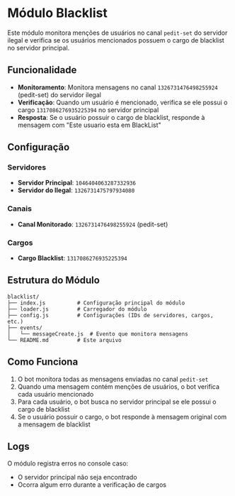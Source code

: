 # Módulo Blacklist

Este módulo monitora menções de usuários no canal `pedit-set` do servidor ilegal e verifica se os usuários mencionados possuem o cargo de blacklist no servidor principal.

## Funcionalidade

- **Monitoramento**: Monitora mensagens no canal `1326731476498255924` (pedit-set) do servidor ilegal
- **Verificação**: Quando um usuário é mencionado, verifica se ele possui o cargo `1317086276935225394` no servidor principal
- **Resposta**: Se o usuário possuir o cargo de blacklist, responde à mensagem com "Este usuario esta em BlackList"

## Configuração

### Servidores
- **Servidor Principal**: `1046404063287332936`
- **Servidor do Ilegal**: `1326731475797934080`

### Canais
- **Canal Monitorado**: `1326731476498255924` (pedit-set)

### Cargos
- **Cargo Blacklist**: `1317086276935225394`

## Estrutura do Módulo

```
blacklist/
├── index.js          # Configuração principal do módulo
├── loader.js         # Carregador do módulo
├── config.js         # Configurações (IDs de servidores, cargos, etc.)
├── events/
│   └── messageCreate.js  # Evento que monitora mensagens
└── README.md         # Este arquivo
```

## Como Funciona

1. O bot monitora todas as mensagens enviadas no canal `pedit-set`
2. Quando uma mensagem contém menções de usuários, o bot verifica cada usuário mencionado
3. Para cada usuário, o bot busca no servidor principal se ele possui o cargo de blacklist
4. Se o usuário possuir o cargo, o bot responde à mensagem original com a mensagem de blacklist

## Logs

O módulo registra erros no console caso:
- O servidor principal não seja encontrado
- Ocorra algum erro durante a verificação de cargos
